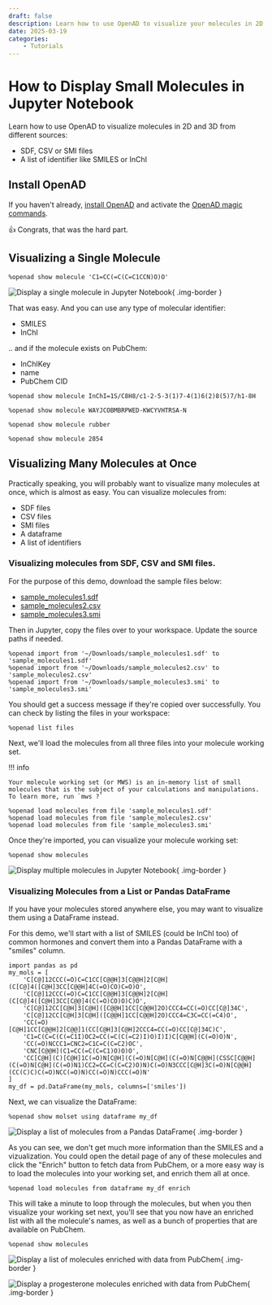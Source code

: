 ```yaml
---
draft: false
description: Learn how to use OpenAD to visualize your molecules in 2D and 3D from an SDF, CSV or SMI file, or from a list of SMILES or InChI strings.
date: 2025-03-19
categories:
    - Tutorials
---
```


# How to Display Small Molecules in Jupyter Notebook

Learn how to use OpenAD to visualize molecules in 2D and 3D from different sources:

- SDF, CSV or SMI files
- A list of identifier like SMILES or InChI

<!-- more -->

## Install OpenAD

If you haven't already, [install OpenAD](/documentation/installation/#installing-openad) and activate the [OpenAD magic commands](/documentation/getting-started/#getting-started-jupyter).

👍 Congrats, that was the hard part.

## Visualizing a Single Molecule

```shell
%openad show molecule 'C1=CC(=C(C=C1CCN)O)O'
```

![Display a single molecule in Jupyter Notebook](display-single-molecule.png){ .img-border }


That was easy. And you can use any type of molecular identifier:  

- SMILES  
- InChI  

.. and if the molecule exists on PubChem:

- InChIKey
- name
- PubChem CID

```shell
%openad show molecule InChI=1S/C8H8/c1-2-5-3(1)7-4(1)6(2)8(5)7/h1-8H
```
```shell
%openad show molecule WAYJCOBMBRPWED-KWCYVHTRSA-N
```
```shell
%openad show molecule rubber
```
```shell
%openad show molecule 2854
```

## Visualizing Many Molecules at Once

Practically speaking, you will probably want to visualize many molecules at once, which is almost as easy. You can visualize molecules from:

- SDF files
- CSV files
- SMI files
- A dataframe
- A list of identifiers

### Visualizing molecules from SDF, CSV and SMI files.

For the purpose of this demo, download the sample files below:

-   [sample_molecules1.sdf](/_assets/sample_molecules/sample_molecules1.sdf)
-   [sample_molecules2.csv](/_assets/sample_molecules/sample_molecules2.csv)
-   [sample_molecules3.smi](/_assets/sample_molecules/sample_molecules3.smi)

Then in Jupyter, copy the files over to your workspace. Update the source paths if needed.

```shell
%openad import from '~/Downloads/sample_molecules1.sdf' to 'sample_molecules1.sdf'
%openad import from '~/Downloads/sample_molecules2.csv' to 'sample_molecules2.csv'
%openad import from '~/Downloads/sample_molecules3.smi' to 'sample_molecules3.smi'
```

You should get a success message if they're copied over successfully. You can check by listing the files in your workspace:

```shell
%openad list files
```

Next, we'll load the molecules from all three files into your molecule working set.

!!! info
    
    Your molecule working set (or MWS) is an in-memory list of small molecules that is the subject of your calculations and manipulations. To learn more, run `mws ?`

```shell
%openad load molecules from file 'sample_molecules1.sdf'
%openad load molecules from file 'sample_molecules2.csv'
%openad load molecules from file 'sample_molecules3.smi'
```

Once they're imported, you can visualize your molecule working set:

```shell
%openad show molecules
```

![Display multiple molecules in Jupyter Notebook](display-multiple-molecules.png){ .img-border }

### Visualizing Molecules from a List or Pandas DataFrame

If you have your molecules stored anywhere else, you may want to visualize them using a DataFrame instead.

For this demo, we'll start with a list of SMILES (could be InChI too) of common hormones and convert them into a Pandas DataFrame with a "smiles" column.

```shell
import pandas as pd
my_mols = [
    'C[C@]12CCC(=O)C=C1CC[C@@H]3[C@@H]2[C@H](C[C@]4([C@H]3CC[C@@H]4C(=O)CO)C=O)O',
    'C[C@]12CCC(=O)C=C1CC[C@@H]3[C@@H]2[C@H](C[C@]4([C@H]3CC[C@@]4(C(=O)CO)O)C)O',
    'C[C@]12CC[C@H]3[C@H]([C@@H]1CC[C@@H]2O)CCC4=CC(=O)CC[C@]34C',
    'C[C@]12CC[C@H]3[C@H]([C@@H]1CC[C@@H]2O)CCC4=C3C=CC(=C4)O',
    'CC(=O)[C@H]1CC[C@@H]2[C@@]1(CC[C@H]3[C@H]2CCC4=CC(=O)CC[C@]34C)C',
    'C1=C(C=C(C(=C1I)OC2=CC(=C(C(=C2)I)O)I)I)C[C@@H](C(=O)O)N',
    'CC(=O)NCCC1=CNC2=C1C=C(C=C2)OC',
    'CNC[C@@H](C1=CC(=C(C=C1)O)O)O',
    'CC[C@H](C)[C@H]1C(=O)N[C@H](C(=O)N[C@H](C(=O)N[C@@H](CSSC[C@@H](C(=O)N[C@H](C(=O)N1)CC2=CC=C(C=C2)O)N)C(=O)N3CCC[C@H]3C(=O)N[C@@H](CC(C)C)C(=O)NCC(=O)N)CC(=O)N)CCC(=O)N'   
]
my_df = pd.DataFrame(my_mols, columns=['smiles'])
```

Next, we can visualize the DataFrame:

```shell
%openad show molset using dataframe my_df
```

![Display a list of molecules from a Pandas DataFrame](display-molecules-from-dataframe.png){ .img-border }

As you can see, we don't get much more information than the SMILES and a vizualization. You could open the detail page of any of these molecules and click the "Enrich" button to fetch data from PubChem, or a more easy way is to load the molecules into your working set, and enrich them all at once.

```shell
%openad load molecules from dataframe my_df enrich
```

This will take a minute to loop through the molecules, but when you then visualize your working set next, you'll see that you now have an enriched list with all the molecule's names, as well as a bunch of properties that are available on PubChem.

```shell
%openad show molecules
```

![Display a list of molecules enriched with data from PubChem](display-enriched-molecules.png){ .img-border }

![Display a progesterone molecules enriched with data from PubChem](enriched-molecule-progesterone.png){ .img-border }
